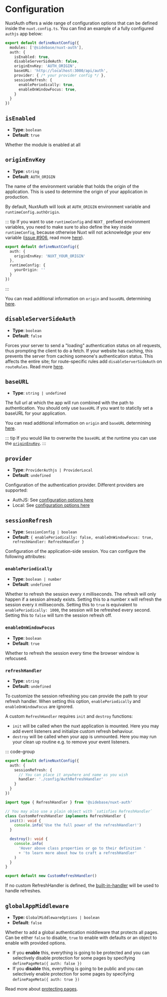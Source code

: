 # Configuration

NuxtAuth offers a wide range of configuration options that can be defined inside the `nuxt.config.ts`. You can find an example of a fully configured `authjs` app below:

```ts
export default defineNuxtConfig({
  modules: ['@sidebase/nuxt-auth'],
  auth: {
    isEnabled: true,
    disableServerSideAuth: false,
    originEnvKey: 'AUTH_ORIGIN',
    baseURL: 'http://localhost:3000/api/auth',
    provider: { /* your provider config */ },
    sessionRefresh: {
      enablePeriodically: true,
      enableOnWindowFocus: true,
    }
  }
})
```

## `isEnabled`

- **Type**: `boolean`
- **Default**: `true`

Whether the module is enabled at all

## `originEnvKey`

- **Type**: `string`
- **Default**: `AUTH_ORIGIN`

The name of the environment variable that holds the origin of the application. This is used to determine the origin of your application in production.

By default, NuxtAuth will look at `AUTH_ORIGIN` environment variable and `runtimeConfig.authOrigin`.

::: tip
If you want to use `runtimeConfig` and `NUXT_` prefixed environment variables, you need to make sure to also define the key inside `runtimeConfig`,
because otherwise Nuxt will not acknowledge your env variable ([issue #906](https://github.com/sidebase/nuxt-auth/issues/906), read more [here](https://nuxt.com/docs/guide/going-further/runtime-config#environment-variables)).

```ts
export default defineNuxtConfig({
  auth: {
    originEnvKey: 'NUXT_YOUR_ORIGIN'
  },
  runtimeConfig: {
    yourOrigin: ''
  }
})
```
:::

You can read additional information on `origin` and `baseURL` determining [here](/resources/error-reference#auth-no-origin).

## `disableServerSideAuth`

- **Type**: `boolean`
- **Default**: `false`

Forces your server to send a "loading" authentication status on all requests, thus prompting the client to do a fetch. If your website has caching, this prevents the server from caching someone's authentication status. This affects the entire site; for route-specific rules add `disableServerSideAuth` on `routeRules`. Read more [here](/guide/advanced/caching).

## `baseURL`

- **Type**: `string | undefined`

The full url at which the app will run combined with the path to authentication. You should only use `baseURL` if you want to staticlly set a baseURL for your application.

You can read additional information on `origin` and `baseURL` determining [here](/resources/error-reference#auth-no-origin).

::: tip
If you would like to overwrite the `baseURL` at the runtime you can use the [`originEnvKey`](#originenvkey).
:::

## `provider`

- **Type**: `ProviderAuthjs | ProviderLocal`
- **Default**: `undefined`

Configuration of the authentication provider. Different providers are supported:
- AuthJS: See [configuration options here](/guide/authjs/quick-start#configuration)
- Local: See [configuration options here](/guide/local/quick-start)

## `sessionRefresh`

- **Type**: `SessionConfig | boolean`
- **Default**: `{ enablePeriodically: false, enableOnWindowFocus: true, refreshHandler: RefreshHandler }`

Configuration of the application-side session. You can configure the following attributes:

### `enablePeriodically`

- **Type**: `boolean | number`
- **Default**: `undefined`

Whether to refresh the session every `X` milliseconds. The refresh will only happen if a session already exists.
Setting this to a number `X` will refresh the session every `X` milliseconds.
Setting this to `true` is equivalent to `enablePeriodically: 1000`, the session will be refreshed every second.
Setting this to `false` will turn the session refresh off.

### `enableOnWindowFocus`

- **Type**: `boolean`
- **Default**: `true`

Whether to refresh the session every time the browser window is refocused.

### `refreshHandler`

- **Type**: `string`
- **Default:** `undefined`

To customize the session refreshing you can provide the path to your refresh handler. When setting this option, `enablePeriodically` and `enableOnWindowFocus` are ignored.

A custom `RefreshHandler` requires `init` and `destroy` functions:

- `init` will be called when the nuxt application is mounted. Here you may add event listeners and initialize custom refresh behaviour.
- `destroy` will be called when your app is unmounted. Here you may run your clean up routine e.g. to remove your event listeners.

::: code-group
```ts [nuxt.config.ts]
export default defineNuxtConfig({
  auth: {
    sessionRefresh: {
      // You can place it anywhere and name as you wish
      handler: './config/AuthRefreshHandler'
    }
  }
})
```

```ts [~/config/AuthRefreshHandler.ts]
import type { RefreshHandler } from '@sidebase/nuxt-auth'

// You may also use a plain object with `satisfies RefreshHandler`
class CustomRefreshHandler implements RefreshHandler {
  init(): void {
    console.info('Use the full power of the refreshHandler!')
  }

  destroy(): void {
    console.info(
      'Hover above class properties or go to their definition '
      + 'to learn more about how to craft a refreshHandler'
    )
  }
}

export default new CustomRefreshHandler()
```

If no custom RefreshHandler is defined, the [built-in-handler](https://github.com/sidebase/nuxt-auth/blob/main/src/runtime/utils/refreshHandler.ts) will be used to handle refreshes.

## `globalAppMiddleware`

- **Type:** `GlobalMiddlewareOptions | boolean`
- **Default**: `false`

Whether to add a global authentication middleware that protects all pages. Can be either `false` to disable, `true` to enable with defaults or an object to enable with provided options.

- If you **enable** this, everything is going to be protected and you can selectively disable protection for some pages by specifying `definePageMeta({ auth: false })`
- If you **disable** this, everything is going to be public and you can selectively enable protection for some pages by specifying `definePageMeta({ auth: true })`

Read more about [protecting pages](/guide/application-side/protecting-pages).
